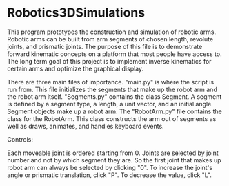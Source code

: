 # Robotics3DSimulations

This program prototypes the construction and simulation of robotic arms. Robotic arms can be built from arm segments of chosen length, revolute joints, and prismatic joints. The purpose of this file is to demonstrate forward kinematic concepts on a platform that most people have access to. The long term goal of this project is to implement inverse kinematics for certain arms and optimize the graphical display. 

There are three main files of importance. "main.py" is where the script is run from. This file initializes the segments that make up the robot arm and the robot arm itself. "Segments.py" contains the class Segment. A segment is defined by a segment type, a length, a unit vector, and an initial angle. Segment objects make up a robot arm. The "RobotArm.py" file contains the class for the RobotArm. This class constructs the arm out of segments as well as draws, animates, and handles keyboard events.

Controls:

Each moveable joint is ordered starting from 0. Joints are selected by joint number and not by which segment they are. So the first joint that makes up robot arm can always be selected by clicking "0". To increase the joint's angle or prismatic translation, click "P". To decrease the value, click "L".
